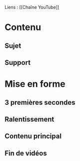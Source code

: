 Liens : [[Chaîne YouTube]]
# Contenu
## Sujet
## Support
# Mise en forme
## 3 premières secondes
## Ralentissement
## Contenu principal
## Fin de vidéos